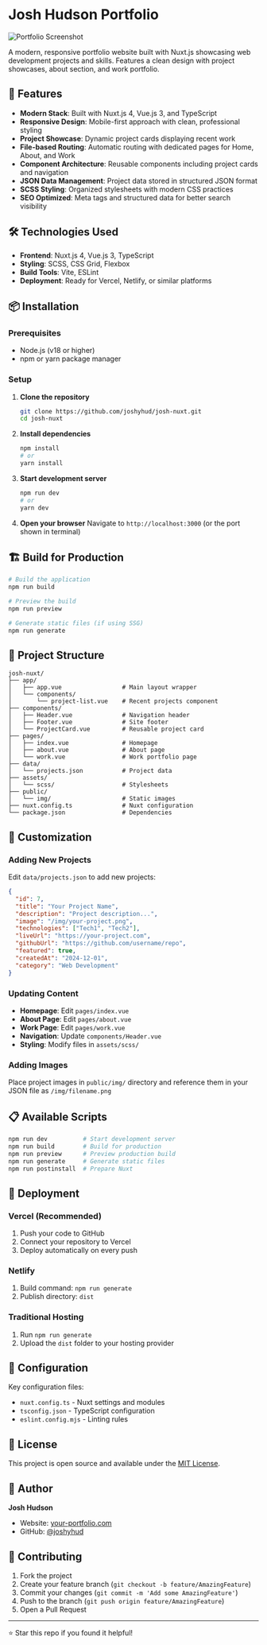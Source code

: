 # Josh Hudson Portfolio

![Portfolio Screenshot](./public/img/portfolio-screenshot.png)

A modern, responsive portfolio website built with Nuxt.js showcasing web development projects and skills. Features a clean design with project showcases, about section, and work portfolio.

## 🚀 Features

- **Modern Stack**: Built with Nuxt.js 4, Vue.js 3, and TypeScript
- **Responsive Design**: Mobile-first approach with clean, professional styling
- **Project Showcase**: Dynamic project cards displaying recent work
- **File-based Routing**: Automatic routing with dedicated pages for Home, About, and Work
- **Component Architecture**: Reusable components including project cards and navigation
- **JSON Data Management**: Project data stored in structured JSON format
- **SCSS Styling**: Organized stylesheets with modern CSS practices
- **SEO Optimized**: Meta tags and structured data for better search visibility

## 🛠️ Technologies Used

- **Frontend**: Nuxt.js 4, Vue.js 3, TypeScript
- **Styling**: SCSS, CSS Grid, Flexbox
- **Build Tools**: Vite, ESLint
- **Deployment**: Ready for Vercel, Netlify, or similar platforms

## 📦 Installation

### Prerequisites

- Node.js (v18 or higher)
- npm or yarn package manager

### Setup

1. **Clone the repository**

   ```bash
   git clone https://github.com/joshyhud/josh-nuxt.git
   cd josh-nuxt
   ```

2. **Install dependencies**

   ```bash
   npm install
   # or
   yarn install
   ```

3. **Start development server**

   ```bash
   npm run dev
   # or
   yarn dev
   ```

4. **Open your browser**
   Navigate to `http://localhost:3000` (or the port shown in terminal)

## 🏗️ Build for Production

```bash
# Build the application
npm run build

# Preview the build
npm run preview

# Generate static files (if using SSG)
npm run generate
```

## 📁 Project Structure

```
josh-nuxt/
├── app/
│   ├── app.vue                 # Main layout wrapper
│   └── components/
│       └── project-list.vue    # Recent projects component
├── components/
│   ├── Header.vue              # Navigation header
│   ├── Footer.vue              # Site footer
│   └── ProjectCard.vue         # Reusable project card
├── pages/
│   ├── index.vue               # Homepage
│   ├── about.vue               # About page
│   └── work.vue                # Work portfolio page
├── data/
│   └── projects.json           # Project data
├── assets/
│   └── scss/                   # Stylesheets
├── public/
│   └── img/                    # Static images
├── nuxt.config.ts              # Nuxt configuration
└── package.json                # Dependencies
```

## 🎨 Customization

### Adding New Projects

Edit `data/projects.json` to add new projects:

```json
{
  "id": 7,
  "title": "Your Project Name",
  "description": "Project description...",
  "image": "/img/your-project.png",
  "technologies": ["Tech1", "Tech2"],
  "liveUrl": "https://your-project.com",
  "githubUrl": "https://github.com/username/repo",
  "featured": true,
  "createdAt": "2024-12-01",
  "category": "Web Development"
}
```

### Updating Content

- **Homepage**: Edit `pages/index.vue`
- **About Page**: Edit `pages/about.vue`
- **Work Page**: Edit `pages/work.vue`
- **Navigation**: Update `components/Header.vue`
- **Styling**: Modify files in `assets/scss/`

### Adding Images

Place project images in `public/img/` directory and reference them in your JSON file as `/img/filename.png`

## 📋 Available Scripts

```bash
npm run dev          # Start development server
npm run build        # Build for production
npm run preview      # Preview production build
npm run generate     # Generate static files
npm run postinstall  # Prepare Nuxt
```

## 🚀 Deployment

### Vercel (Recommended)

1. Push your code to GitHub
2. Connect your repository to Vercel
3. Deploy automatically on every push

### Netlify

1. Build command: `npm run generate`
2. Publish directory: `dist`

### Traditional Hosting

1. Run `npm run generate`
2. Upload the `dist` folder to your hosting provider

## 🔧 Configuration

Key configuration files:

- `nuxt.config.ts` - Nuxt settings and modules
- `tsconfig.json` - TypeScript configuration
- `eslint.config.mjs` - Linting rules

## 📝 License

This project is open source and available under the [MIT License](LICENSE).

## 👤 Author

**Josh Hudson**

- Website: [your-portfolio.com](https://your-portfolio.com)
- GitHub: [@joshyhud](https://github.com/joshyhud)

## 🤝 Contributing

1. Fork the project
2. Create your feature branch (`git checkout -b feature/AmazingFeature`)
3. Commit your changes (`git commit -m 'Add some AmazingFeature'`)
4. Push to the branch (`git push origin feature/AmazingFeature`)
5. Open a Pull Request

---

⭐ Star this repo if you found it helpful!
